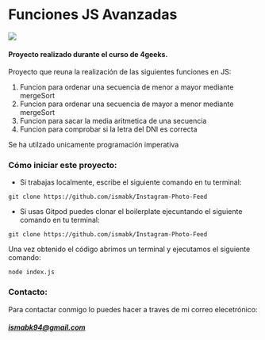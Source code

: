 # Funciones JS Avanzadas

![](https://3con14.biz/js/_data/_config/js.png)

#### Proyecto realizado durante el curso de 4geeks.

Proyecto que reuna la realización de las siguientes funciones en JS:
1. Funcion para ordenar una secuencia de menor a mayor mediante mergeSort
1. Funcion para ordenar una secuencia de mayor a menor mediante mergeSort
1. Funcion para sacar la media aritmetica de una secuencia
1. Funcion para comprobar si la letra del DNI es correcta

Se ha utilzado unicamente programación imperativa

### Cómo iniciar este proyecto:
- Si trabajas localmente, escribe el siguiente comando en tu terminal:

`git clone https://github.com/ismabk/Instagram-Photo-Feed`

- Si usas Gitpod puedes clonar el boilerplate ejecuntando el siguiente comando en tu terminal:

`git clone https://github.com/ismabk/Instagram-Photo-Feed`

Una vez obtenido el código abrimos un terminal y ejecutamos el siguiente comando:

`node index.js`


### Contacto:
Para contactar conmigo lo puedes hacer a traves de mi correo elecetrónico:
##### 	ismabk94@gmail.com


